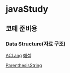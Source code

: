 # javaStudy

## 코테 준비용

### Data Structure(자료 구조)
   [ACLang](https://www.acmicpc.net/problem/5430) [해설](https://github.com/corinB/javaStudy/wiki/ACLang(no.5430))
 
   [ParenthesisString](https://www.acmicpc.net/problem/9012) 
    
